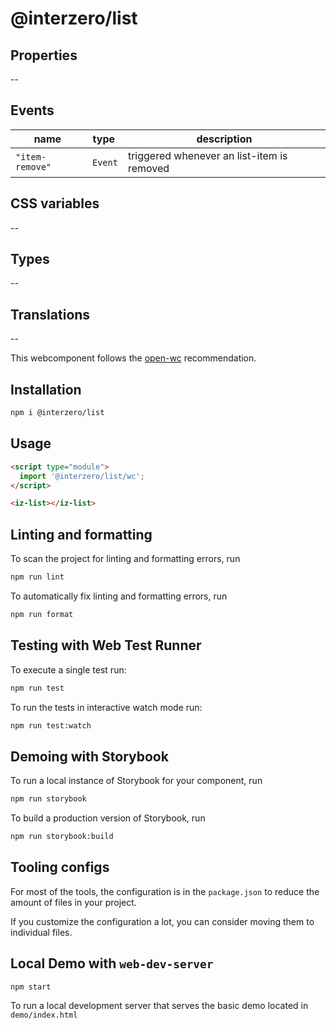 # @interzero/list

## Properties
--
## Events
| name | type | description |
|------|------|-------------|
| `"item-remove"` | `Event` | triggered whenever an list-item is removed | 

## CSS variables
--
## Types
--

## Translations
--


This webcomponent follows the [open-wc](https://github.com/open-wc/open-wc) recommendation.

## Installation

```bash
npm i @interzero/list
```

## Usage

```html
<script type="module">
  import '@interzero/list/wc';
</script>

<iz-list></iz-list>
```

## Linting and formatting

To scan the project for linting and formatting errors, run

```bash
npm run lint
```

To automatically fix linting and formatting errors, run

```bash
npm run format
```

## Testing with Web Test Runner

To execute a single test run:

```bash
npm run test
```

To run the tests in interactive watch mode run:

```bash
npm run test:watch
```

## Demoing with Storybook

To run a local instance of Storybook for your component, run

```bash
npm run storybook
```

To build a production version of Storybook, run

```bash
npm run storybook:build
```


## Tooling configs

For most of the tools, the configuration is in the `package.json` to reduce the amount of files in your project.

If you customize the configuration a lot, you can consider moving them to individual files.

## Local Demo with `web-dev-server`

```bash
npm start
```

To run a local development server that serves the basic demo located in `demo/index.html`
